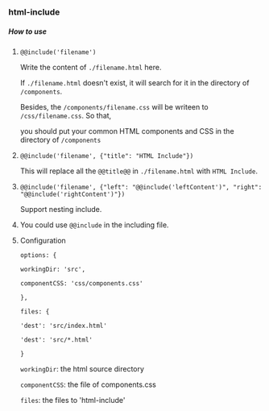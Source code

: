 ### html-include

##### How to use

1. `@@include('filename')`

    Write the content of `./filename.html` here.

    If `./filename.html` doesn't exist, it will search for it in the directory of `/components`.

    Besides, the `/components/filename.css` will be writeen to `/css/filename.css`. So that,

    you should put your common HTML components and CSS in the directory of `/components`

2. `@@include('filename', {"title": "HTML Include"})`

    This will replace all the `@@title@@` in `./filename.html` with `HTML Include`.

3. `@@include('filename', {"left": "@@include('leftContent')", "right": "@@include('rightContent')"})`

    Support nesting include.

4. You could use `@@include` in the including file.

5. Configuration

    `options: {`

      `workingDir: 'src',`

      `componentCSS: 'css/components.css'`

    `},`

    `files: {`

      `'dest': 'src/index.html'`
      
      `'dest': 'src/*.html'`

    `}`

    `workingDir`: the html source directory

    `componentCSS`: the file of components.css

    `files`: the files to 'html-include'